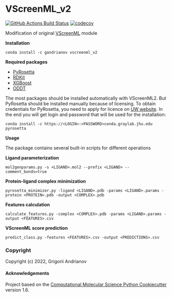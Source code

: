 VScreenML_v2
==============================
[//]: # (Badges)
[![GitHub Actions Build Status](https://github.com/gandrianov/vscreenml_v2/workflows/CI/badge.svg)](https://github.com/gandrianov/vscreenml_v2/actions?query=workflow%3ACI)
[![codecov](https://codecov.io/gh/gandrianov/VScreenML_v2/branch/master/graph/badge.svg)](https://codecov.io/gh/gandrianov/VScreenML_v2/branch/master)

Modification of original [VScreenML](https://www.pnas.org/content/117/31/18477) module

**Installation**

```
conda install -c gandrianov vscreenml_v2 
```

**Required packages**

- [PyRosetta](https://www.pyrosetta.org/downloads)
- [RDKit](https://anaconda.org/conda-forge/rdkit)
- [XGBoost](https://anaconda.org/conda-forge/xgboost)
- [ODDT](https://anaconda.org/oddt/oddt)

The most packages should be installed automatically with VScreenML2. But PyRosetta should be installed manually because of licensing. To obtain credentials for PyRosetta, you need to apply for licence on [UW website](https://els2.comotion.uw.edu/product/pyrosetta). In the end you will get login and password that will be used for the installation:

```
conda install -c https://<LOGIN>:<PASSWORD>conda.graylab.jhu.edu pyrosetta
```

**Usage**

The package contains several built-in scripts for different operations

**Ligand parameterization**
```
mol2genparams.py -s <LIGAND>.mol2 --prefix <LIGAND> --comment_bonds=true
```

**Protein-ligand complex minimization**
```
pyrosetta_minimizer.py -ligand <LIGAND>.pdb -params <LIGAND>.params -protein <PROTEIN>.pdb -output <COMPLEX>.pdb
```

**Features calculation**
```
calculate_features.py -complex <COMPLEX>.pdb -params <LIGAND>.params -output <FEATURES>.csv
```

**VScreenML score prediction**
```
predict_class.py -features <FEATURES>.csv -output <PREDICTIONS>.csv
```

### Copyright

Copyright (c) 2022, Grigorii Andrianov


#### Acknowledgements
 
Project based on the 
[Computational Molecular Science Python Cookiecutter](https://github.com/molssi/cookiecutter-cms) version 1.6.
